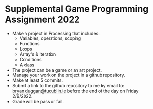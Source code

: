 # Supplemental Game Programming Assignment 2022

- Make a project in Processing that includes:
    - Variables, operations, scoping
    - Functions
    - Loops
    - Array's & iteration
    - Conditions
    - A class
- The project can be a game or an art project.
- Manage your work on the project in a github repository. 
- Make at least 5 commits.
- Submit a link to the github repository to me by email to: bryan.duggan@tudublin.ie before the end of the day on Friday 2/9/2022.
- Grade will be pass or fail.